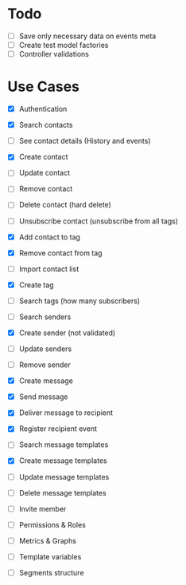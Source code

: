 # Todo

- [ ] Save only necessary data on events meta
- [ ] Create test model factories
- [ ] Controller validations

# Use Cases

- [x] Authentication
- [x] Search contacts
- [ ] See contact details (History and events)
- [x] Create contact
- [ ] Update contact
- [ ] Remove contact
- [ ] Delete contact (hard delete)
- [ ] Unsubscribe contact (unsubscribe from all tags)
- [x] Add contact to tag
- [x] Remove contact from tag
- [ ] Import contact list
- [x] Create tag
- [ ] Search tags (how many subscribers)
- [ ] Search senders
- [x] Create sender (not validated)
- [ ] Update senders
- [ ] Remove sender
- [x] Create message
- [x] Send message
- [x] Deliver message to recipient
- [x] Register recipient event
- [ ] Search message templates
- [x] Create message templates
- [ ] Update message templates
- [ ] Delete message templates

- [ ] Invite member
- [ ] Permissions & Roles
- [ ] Metrics & Graphs
- [ ] Template variables

- [ ] Segments structure
